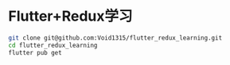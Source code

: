# Flutter+Redux学习
```bash
git clone git@github.com:Void1315/flutter_redux_learning.git
cd flutter_redux_learning
flutter pub get
```